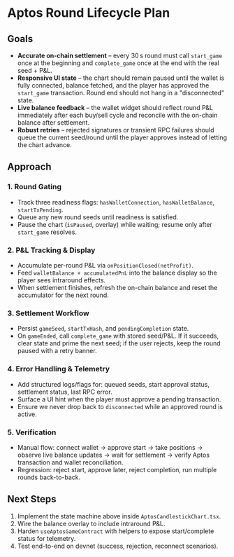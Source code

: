 # Aptos Round Lifecycle Plan

## Goals
- **Accurate on-chain settlement** – every 30 s round must call `start_game` once at the beginning and `complete_game` once at the end with the real seed + P&L.
- **Responsive UI state** – the chart should remain paused until the wallet is fully connected, balance fetched, and the player has approved the `start_game` transaction. Round end should not hang in a "disconnected" state.
- **Live balance feedback** – the wallet widget should reflect round P&L immediately after each buy/sell cycle and reconcile with the on-chain balance after settlement.
- **Robust retries** – rejected signatures or transient RPC failures should queue the current seed/round until the player approves instead of letting the chart advance.

## Approach

### 1. Round Gating
- Track three readiness flags: `hasWalletConnection`, `hasWalletBalance`, `startTxPending`.
- Queue any new round seeds until readiness is satisfied.
- Pause the chart (`isPaused`, overlay) while waiting; resume only after `start_game` resolves.

### 2. P&L Tracking & Display
- Accumulate per-round P&L via `onPositionClosed(netProfit)`.
- Feed `walletBalance + accumulatedPnL` into the balance display so the player sees intraround effects.
- When settlement finishes, refresh the on-chain balance and reset the accumulator for the next round.

### 3. Settlement Workflow
- Persist `gameSeed`, `startTxHash`, and `pendingCompletion` state.
- On `gameEnded`, call `complete_game` with stored seed/P&L. If it succeeds, clear state and prime the next seed; if the user rejects, keep the round paused with a retry banner.

### 4. Error Handling & Telemetry
- Add structured logs/flags for: queued seeds, start approval status, settlement status, last RPC error.
- Surface a UI hint when the player must approve a pending transaction.
- Ensure we never drop back to `disconnected` while an approved round is active.

### 5. Verification
- Manual flow: connect wallet → approve start → take positions → observe live balance updates → wait for settlement → verify Aptos transaction and wallet reconciliation.
- Regression: reject start, approve later, reject completion, run multiple rounds back-to-back.

## Next Steps
1. Implement the state machine above inside `AptosCandlestickChart.tsx`.
2. Wire the balance overlay to include intraround P&L.
3. Harden `useAptosGameContract` with helpers to expose start/complete status for telemetry.
4. Test end-to-end on devnet (success, rejection, reconnect scenarios).
